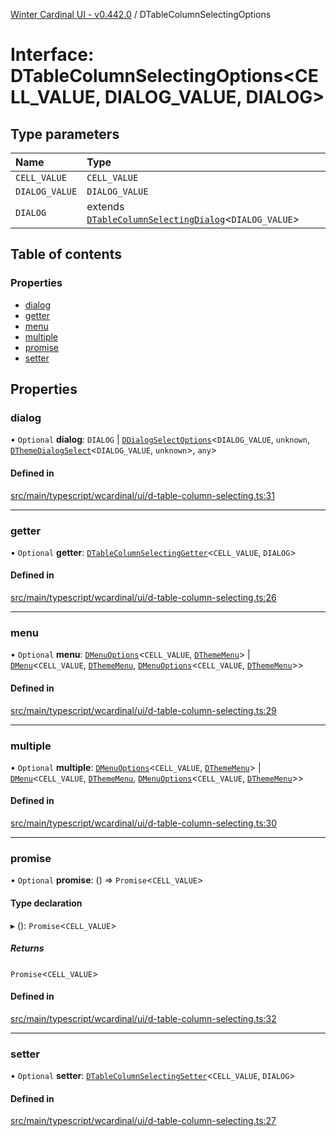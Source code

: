 [Winter Cardinal UI - v0.442.0](../index.md) / DTableColumnSelectingOptions

# Interface: DTableColumnSelectingOptions\<CELL_VALUE, DIALOG_VALUE, DIALOG\>

## Type parameters

| Name | Type |
| :------ | :------ |
| `CELL_VALUE` | `CELL_VALUE` |
| `DIALOG_VALUE` | `DIALOG_VALUE` |
| `DIALOG` | extends [`DTableColumnSelectingDialog`](DTableColumnSelectingDialog.md)\<`DIALOG_VALUE`\> |

## Table of contents

### Properties

- [dialog](DTableColumnSelectingOptions.md#dialog)
- [getter](DTableColumnSelectingOptions.md#getter)
- [menu](DTableColumnSelectingOptions.md#menu)
- [multiple](DTableColumnSelectingOptions.md#multiple)
- [promise](DTableColumnSelectingOptions.md#promise)
- [setter](DTableColumnSelectingOptions.md#setter)

## Properties

### dialog

• `Optional` **dialog**: `DIALOG` \| [`DDialogSelectOptions`](DDialogSelectOptions.md)\<`DIALOG_VALUE`, `unknown`, [`DThemeDialogSelect`](DThemeDialogSelect.md)\<`DIALOG_VALUE`, `unknown`\>, `any`\>

#### Defined in

[src/main/typescript/wcardinal/ui/d-table-column-selecting.ts:31](https://github.com/winter-cardinal/winter-cardinal-ui/blob/v0.442.0/src/main/typescript/wcardinal/ui/d-table-column-selecting.ts#L31)

___

### getter

• `Optional` **getter**: [`DTableColumnSelectingGetter`](../index.md#dtablecolumnselectinggetter)\<`CELL_VALUE`, `DIALOG`\>

#### Defined in

[src/main/typescript/wcardinal/ui/d-table-column-selecting.ts:26](https://github.com/winter-cardinal/winter-cardinal-ui/blob/v0.442.0/src/main/typescript/wcardinal/ui/d-table-column-selecting.ts#L26)

___

### menu

• `Optional` **menu**: [`DMenuOptions`](DMenuOptions.md)\<`CELL_VALUE`, [`DThemeMenu`](DThemeMenu.md)\> \| [`DMenu`](../classes/DMenu.md)\<`CELL_VALUE`, [`DThemeMenu`](DThemeMenu.md), [`DMenuOptions`](DMenuOptions.md)\<`CELL_VALUE`, [`DThemeMenu`](DThemeMenu.md)\>\>

#### Defined in

[src/main/typescript/wcardinal/ui/d-table-column-selecting.ts:29](https://github.com/winter-cardinal/winter-cardinal-ui/blob/v0.442.0/src/main/typescript/wcardinal/ui/d-table-column-selecting.ts#L29)

___

### multiple

• `Optional` **multiple**: [`DMenuOptions`](DMenuOptions.md)\<`CELL_VALUE`, [`DThemeMenu`](DThemeMenu.md)\> \| [`DMenu`](../classes/DMenu.md)\<`CELL_VALUE`, [`DThemeMenu`](DThemeMenu.md), [`DMenuOptions`](DMenuOptions.md)\<`CELL_VALUE`, [`DThemeMenu`](DThemeMenu.md)\>\>

#### Defined in

[src/main/typescript/wcardinal/ui/d-table-column-selecting.ts:30](https://github.com/winter-cardinal/winter-cardinal-ui/blob/v0.442.0/src/main/typescript/wcardinal/ui/d-table-column-selecting.ts#L30)

___

### promise

• `Optional` **promise**: () => `Promise`\<`CELL_VALUE`\>

#### Type declaration

▸ (): `Promise`\<`CELL_VALUE`\>

##### Returns

`Promise`\<`CELL_VALUE`\>

#### Defined in

[src/main/typescript/wcardinal/ui/d-table-column-selecting.ts:32](https://github.com/winter-cardinal/winter-cardinal-ui/blob/v0.442.0/src/main/typescript/wcardinal/ui/d-table-column-selecting.ts#L32)

___

### setter

• `Optional` **setter**: [`DTableColumnSelectingSetter`](../index.md#dtablecolumnselectingsetter)\<`CELL_VALUE`, `DIALOG`\>

#### Defined in

[src/main/typescript/wcardinal/ui/d-table-column-selecting.ts:27](https://github.com/winter-cardinal/winter-cardinal-ui/blob/v0.442.0/src/main/typescript/wcardinal/ui/d-table-column-selecting.ts#L27)

